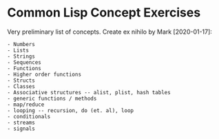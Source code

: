 # Common Lisp Concept Exercises

Very preliminary list of concepts. Create ex nihilo by Mark
[2020-01-17]:

    - Numbers
    - Lists
    - Strings
    - Sequences
    - Functions
    - Higher order functions
    - Structs
    - Classes
    - Associative structures -- alist, plist, hash tables
    - generic functions / methods
    - map/reduce
    - looping -- recursion, do (et. al), loop
    - conditionals
    - streams
    - signals



    


